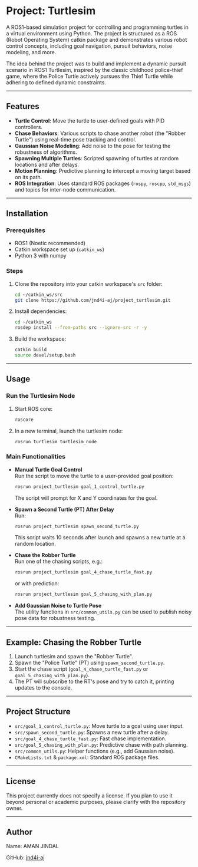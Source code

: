 # **Project: Turtlesim**

A ROS1-based simulation project for controlling and programming turtles in a virtual environment using Python. The project is structured as a ROS (Robot Operating System) catkin package and demonstrates various robot control concepts, including goal navigation, pursuit behaviors, noise modeling, and more.

The idea behind the project was to build and implement a dynamic pursuit scenario in ROS1 Turtlesim, inspired by the classic childhood police-thief game, where the Police Turtle actively pursues the Thief Turtle while adhering to defined dynamic constraints.

---

## Features

- **Turtle Control**: Move the turtle to user-defined goals with PID controllers.
- **Chase Behaviors**: Various scripts to chase another robot (the "Robber Turtle") using real-time pose tracking and control.
- **Gaussian Noise Modeling**: Add noise to the pose for testing the robustness of algorithms.
- **Spawning Multiple Turtles**: Scripted spawning of turtles at random locations and after delays.
- **Motion Planning**: Predictive planning to intercept a moving target based on its path.
- **ROS Integration**: Uses standard ROS packages (`rospy`, `roscpp`, `std_msgs`) and topics for inter-node communication.

---

## Installation

### Prerequisites

- ROS1 (Noetic recommended)
- Catkin workspace set up (`catkin_ws`)
- Python 3 with numpy

### Steps

1. Clone the repository into your catkin workspace's `src` folder:

    ```bash
    cd ~/catkin_ws/src
    git clone https://github.com/jnd4i-aj/project_turtlesim.git
    ```

2. Install dependencies:

    ```bash
    cd ~/catkin_ws
    rosdep install --from-paths src --ignore-src -r -y
    ```

3. Build the workspace:

    ```bash
    catkin build
    source devel/setup.bash
    ```

---

## Usage

### Run the Turtlesim Node

1. Start ROS core:

    ```bash
    roscore
    ```

2. In a new terminal, launch the turtlesim node:

    ```bash
    rosrun turtlesim turtlesim_node
    ```

### Main Functionalities

- **Manual Turtle Goal Control**  
  Run the script to move the turtle to a user-provided goal position:

  ```bash
  rosrun project_turtlesim goal_1_control_turtle.py
  ```

  The script will prompt for X and Y coordinates for the goal.

- **Spawn a Second Turtle (PT) After Delay**  
  Run:

  ```bash
  rosrun project_turtlesim spawn_second_turtle.py
  ```

  This script waits 10 seconds after launch and spawns a new turtle at a random location.

- **Chase the Robber Turtle**  
  Run one of the chasing scripts, e.g.:

  ```bash
  rosrun project_turtlesim goal_4_chase_turtle_fast.py
  ```

  or with prediction:

  ```bash
  rosrun project_turtlesim goal_5_chasing_with_plan.py
  ```

- **Add Gaussian Noise to Turtle Pose**  
  The utility functions in `src/common_utils.py` can be used to publish noisy pose data for robustness testing.

---

## Example: Chasing the Robber Turtle

1. Launch turtlesim and spawn the "Robber Turtle".
2. Spawn the "Police Turtle" (PT) using `spawn_second_turtle.py`.
3. Start the chase script (`goal_4_chase_turtle_fast.py` or `goal_5_chasing_with_plan.py`).
4. The PT will subscribe to the RT's pose and try to catch it, printing updates to the console.

---

## Project Structure

- `src/goal_1_control_turtle.py`: Move turtle to a goal using user input.
- `src/spawn_second_turtle.py`: Spawns a new turtle after a delay.
- `src/goal_4_chase_turtle_fast.py`: Fast chase implementation.
- `src/goal_5_chasing_with_plan.py`: Predictive chase with path planning.
- `src/common_utils.py`: Helper functions (e.g., add Gaussian noise).
- `CMakeLists.txt` & `package.xml`: Standard ROS package files.

---


## License

This project currently does not specify a license. If you plan to use it beyond personal or academic purposes, please clarify with the repository owner.

---

## Author

Name: AMAN JINDAL

GitHub: [jnd4i-aj](https://github.com/jnd4i-aj)
